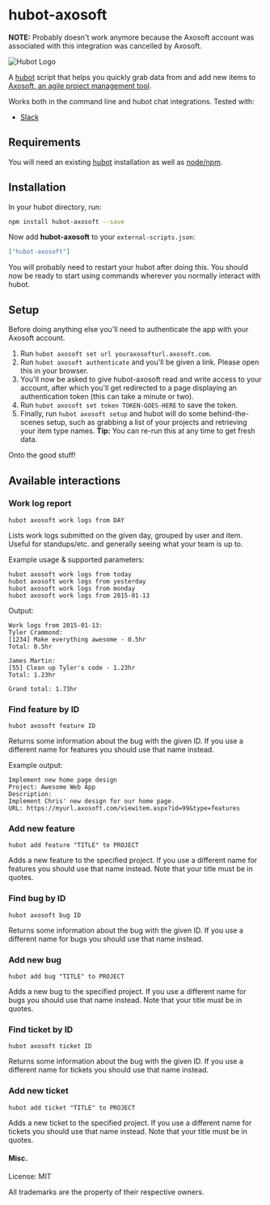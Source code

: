 # hubot-axosoft

**NOTE:** Probably doesn't work anymore because the Axosoft account was associated with this integration was cancelled by Axosoft.

![Hubot Logo](http://i.imgur.com/pp7scrv.png)

A [hubot](https://hubot.github.com/) script that helps you quickly grab data from and add new items to [Axosoft, an agile project management tool](http://www.axosoft.com). 

Works both in the command line and hubot chat integrations. Tested with:
* [Slack](http://www.slack.com)

## Requirements

You will need an existing [hubot](https://hubot.github.com/) installation as well as [node/npm](https://nodejs.org/).

## Installation

In your hubot directory, run:

```bash
npm install hubot-axosoft --save
```

Now add **hubot-axosoft** to your `external-scripts.json`:

```json
["hubot-axosoft"]
```

You will probably need to restart your hubot after doing this. You should now be ready to start using commands wherever you normally interact with hubot.

## Setup
Before doing anything else you'll need to authenticate the app with your Axosoft account.

1. Run `hubot axosoft set url youraxosofturl.axosoft.com`.
2. Run `hubot axosoft authenticate` and you'll be given a link. Please open this in your browser.
3. You'll now be asked to give hubot-axosoft read and write access to your account, after which you'll get redirected to a page displaying an authentication token (this can take a minute or two).
4. Run `hubot axosoft set token TOKEN-GOES-HERE` to save the token.
5. Finally, run `hubot axosoft setup` and hubot will do some behind-the-scenes setup, such as grabbing a list of your projects and retrieving your item type names. **Tip:** You can re-run this at any time to get fresh data.

Onto the good stuff!

## Available interactions

### Work log report
```
hubot axosoft work logs from DAY
```

Lists work logs submitted on the given day, grouped by user and item. Useful for standups/etc. and generally seeing what your team is up to.

Example usage & supported parameters:
```
hubot axosoft work logs from today
hubot axosoft work logs from yesterday
hubot axosoft work logs from monday
hubot axosoft work logs from 2015-01-13
```

Output:
```
Work logs from 2015-01-13:
Tyler Crammond:
[1234] Make everything awesome - 0.5hr
Total: 0.5hr

James Martin:
[55] Clean up Tyler's code - 1.23hr
Total: 1.23hr

Grand total: 1.73hr
```

### Find feature by ID
```
hubot axosoft feature ID
```
Returns some information about the bug with the given ID. If you use a different name for features you should use that name instead.

Example output:
```
Implement new home page design
Project: Awesome Web App
Description:
Implement Chris' new design for our home page.
URL: https://myurl.axosoft.com/viewitem.aspx?id=99&type=features
```

### Add new feature
```
hubot add feature "TITLE" to PROJECT
```
Adds a new feature to the specified project. If you use a different name for features you should use that name instead.
Note that your title must be in quotes. 

### Find bug by ID
```
hubot axosoft bug ID
```
Returns some information about the bug with the given ID. If you use a different name for bugs you should use that name instead.

### Add new bug
```
hubot add bug "TITLE" to PROJECT
```
Adds a new bug to the specified project. If you use a different name for bugs you should use that name instead.
Note that your title must be in quotes. 

### Find ticket by ID
```
hubot axosoft ticket ID
```
Returns some information about the bug with the given ID. If you use a different name for tickets you should use that name instead.

### Add new ticket
```
hubot add ticket "TITLE" to PROJECT
```
Adds a new ticket to the specified project. If you use a different name for tickets you should use that name instead.
Note that your title must be in quotes. 

#### Misc.
License: MIT

All trademarks are the property of their respective owners.
